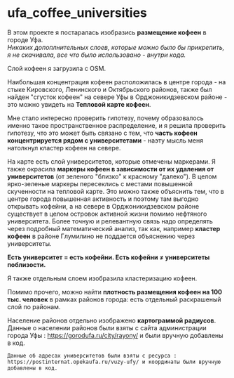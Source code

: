 # ufa_coffee_universities

В этом проекте я постаралась изобразись **размещение кофеен** в городе Уфа.   
  _Никаких допоплнительных слоев, которые можно было бы прикрепить, я не скачивала, все что было использовано - внутри кода._ 
    
  Слой кофеен я загрузила с OSM.
    
  Наибольшая концентрация кофеен расположилась в центре города - на стыке Кировского, Ленинского и Октябрьского районов, также был найден "сгусток кофеен" на севере Уфы в Орджоникидзевском районе - это можно увидеть на **Тепловой карте кофеен**. 
    
  Мне стало интересно проверить гипотезу, почему образовалось именно такое пространственное распределение, и я решила проверить гипотезу, что это может быть связано с тем, что **часть кофеен концентрируется рядом с университетами** - наэту мысль меня натолкнул кластер кофеен на севере. 
    
  На карте есть слой университетов, которые отмечены маркерами. Я также окрасила **маркеры кофеен в зависимости от их удаления от университетов** (от зеленого "близко" к красному "далеко"). В целом ярко-зеленые маркеры пересеклись с местами повышенной скученности на тепловой карте. Это можно также объяснить тем, что в центре города повышенная активность и поэтому там выгодно открывать кофейни, а на севере в Орджоникидзевском районе существует в целом островок активной жизни помимо нефтяного университета. Более точную и релевантную связь надо определять через подробный математический анализ, так как, например **кластер кофеен** в районе Глумилино не поддается объяснению через университеты. 
    
  **Есть университет = есть кофейни. Есть кофейни ≠ университеты поблизости.**
    
  Я также отдельным слоем изобразила кластеризацию кофеен.
    
  Помимо прочего, можно найти **плотность размещения кофеен на 100 тыс. человек** в рамках районов города: есть отдельный раскрашеный слой по районам. 
    
  Население районов отдельно изображено **картограммой радиусов**.  
    Данные о населении районов были взяты с сайта администрации города Уфы : https://gorodufa.ru/city/rayony/ и были вручную добавлены в код.

    Данные об адресах университетов были взяты с ресурса : https://postinternat.opekaufa.ru/vuzy-ufy/ и координаты были вручную добавлены в код.
